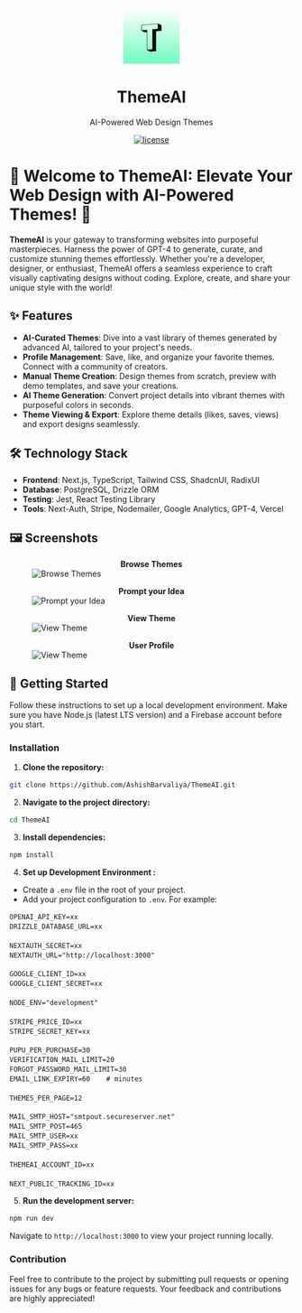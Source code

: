 <p align="center">
  <img src="public/logo2.png" alt="ThemeAI logo" height="100" />
  <h1 align="center">ThemeAI</h1>
  <p align="center">AI-Powered Web Design Themes</p>
</p>
<p align="center">
  <a href="https://github.com/AshishBarvaliya/themeai/blob/main/LICENSE">
    <img alt="license" src="https://img.shields.io/badge/license-MIT-blue"/>
  </a>
</p>

# 🌈 Welcome to ThemeAI: Elevate Your Web Design with AI-Powered Themes! 🚀

**ThemeAI** is your gateway to transforming websites into purposeful masterpieces. Harness the power of GPT-4 to generate, curate, and customize stunning themes effortlessly. Whether you're a developer, designer, or enthusiast, ThemeAI offers a seamless experience to craft visually captivating designs without coding. Explore, create, and share your unique style with the world!


## ✨ Features

- **AI-Curated Themes**: Dive into a vast library of themes generated by advanced AI, tailored to your project's needs.
- **Profile Management**: Save, like, and organize your favorite themes. Connect with a community of creators.
- **Manual Theme Creation**: Design themes from scratch, preview with demo templates, and save your creations.
- **AI Theme Generation**: Convert project details into vibrant themes with purposeful colors in seconds.
- **Theme Viewing & Export**: Explore theme details (likes, saves, views) and export designs seamlessly.


## 🛠️ Technology Stack  

- **Frontend**: Next.js, TypeScript, Tailwind CSS, ShadcnUI, RadixUI  
- **Database**: PostgreSQL, Drizzle ORM  
- **Testing**: Jest, React Testing Library  
- **Tools**: Next-Auth, Stripe, Nodemailer, Google Analytics, GPT-4, Vercel  


## 🖼️ Screenshots

<p align="center">
    <figure>
     <figcaption align="center">
        <b>Browse Themes</b>
      </figcaption>
      <img width="300" src="public/screenshots/home.avif" alt="Browse Themes" />
    </figure>
    <figure>
     <figcaption align="center">
        <b>Prompt your Idea</b>
      </figcaption>
      <img width="300" src="public/screenshots/create.avif" alt="Prompt your Idea" />
    </figure>
    <figure>
     <figcaption align="center">
        <b>View Theme</b>
      </figcaption>
      <img width="300" src="public/screenshots/view.avif" alt="View Theme" />
    </figure>
    <figure>
     <figcaption align="center">
        <b>User Profile</b>
      </figcaption>
      <img width="300" src="public/screenshots/profile.avif" alt="View Theme" />
    </figure>
</p>


## 🚀 Getting Started

Follow these instructions to set up a local development environment. Make sure you have Node.js (latest LTS version) and a Firebase account before you start.

### Installation

1. **Clone the repository:**

```bash
git clone https://github.com/AshishBarvaliya/ThemeAI.git
```

2. **Navigate to the project directory:**

```bash
cd ThemeAI
```

3. **Install dependencies:**

```bash
npm install
```

4.  **Set up Development Environment :**

- Create a `.env` file in the root of your project.
- Add your project configuration to `.env`. For example:

```markdown
OPENAI_API_KEY=xx
DRIZZLE_DATABASE_URL=xx

NEXTAUTH_SECRET=xx
NEXTAUTH_URL="http://localhost:3000"

GOOGLE_CLIENT_ID=xx
GOOGLE_CLIENT_SECRET=xx

NODE_ENV="development"

STRIPE_PRICE_ID=xx
STRIPE_SECRET_KEY=xx

PUPU_PER_PURCHASE=30
VERIFICATION_MAIL_LIMIT=20
FORGOT_PASSWORD_MAIL_LIMIT=30
EMAIL_LINK_EXPIRY=60    # minutes

THEMES_PER_PAGE=12

MAIL_SMTP_HOST="smtpout.secureserver.net"
MAIL_SMTP_POST=465
MAIL_SMTP_USER=xx
MAIL_SMTP_PASS=xx

THEMEAI_ACCOUNT_ID=xx

NEXT_PUBLIC_TRACKING_ID=xx

```

5.  **Run the development server:**

```bash
npm run dev
```

Navigate to `http://localhost:3000` to view your project running locally.

### Contribution

Feel free to contribute to the project by submitting pull requests or opening issues for any bugs or feature requests. Your feedback and contributions are highly appreciated!
